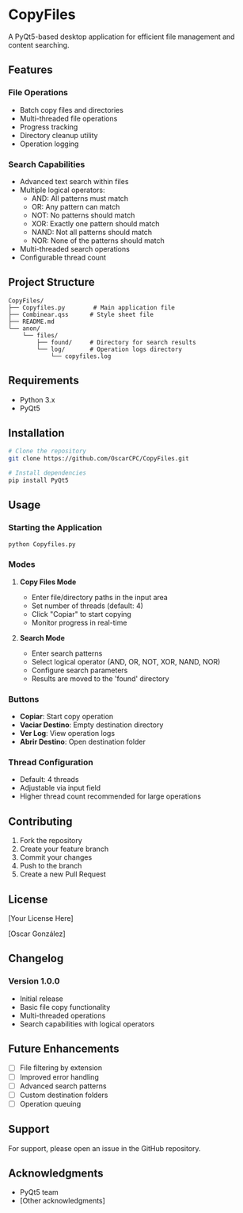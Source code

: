 # CopyFiles

A PyQt5-based desktop application for efficient file management and content searching.

## Features

### File Operations
- Batch copy files and directories
- Multi-threaded file operations
- Progress tracking
- Directory cleanup utility
- Operation logging

### Search Capabilities
- Advanced text search within files
- Multiple logical operators:
  - AND: All patterns must match
  - OR: Any pattern can match
  - NOT: No patterns should match
  - XOR: Exactly one pattern should match
  - NAND: Not all patterns should match
  - NOR: None of the patterns should match
- Multi-threaded search operations
- Configurable thread count

## Project Structure

```
CopyFiles/
├── Copyfiles.py        # Main application file
├── Combinear.qss      # Style sheet file
├── README.md
└── anon/
    └── files/
        ├── found/     # Directory for search results
        └── log/       # Operation logs directory
            └── copyfiles.log
```

## Requirements

- Python 3.x
- PyQt5

## Installation

```bash
# Clone the repository
git clone https://github.com/OscarCPC/CopyFiles.git

# Install dependencies
pip install PyQt5
```

## Usage

### Starting the Application

```bash
python Copyfiles.py
```

### Modes

1. **Copy Files Mode**
   - Enter file/directory paths in the input area
   - Set number of threads (default: 4)
   - Click "Copiar" to start copying
   - Monitor progress in real-time

2. **Search Mode**
   - Enter search patterns
   - Select logical operator (AND, OR, NOT, XOR, NAND, NOR)
   - Configure search parameters
   - Results are moved to the 'found' directory

### Buttons

- **Copiar**: Start copy operation
- **Vaciar Destino**: Empty destination directory
- **Ver Log**: View operation logs
- **Abrir Destino**: Open destination folder

### Thread Configuration
- Default: 4 threads
- Adjustable via input field
- Higher thread count recommended for large operations

## Contributing

1. Fork the repository
2. Create your feature branch
3. Commit your changes
4. Push to the branch
5. Create a new Pull Request

## License

[Your License Here]

[Oscar González]


## Changelog

### Version 1.0.0
- Initial release
- Basic file copy functionality
- Multi-threaded operations
- Search capabilities with logical operators

## Future Enhancements
- [ ] File filtering by extension
- [ ] Improved error handling
- [ ] Advanced search patterns
- [ ] Custom destination folders
- [ ] Operation queuing

## Support
For support, please open an issue in the GitHub repository.

## Acknowledgments
- PyQt5 team
- [Other acknowledgments]
